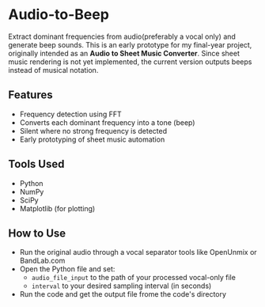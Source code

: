 # Audio-to-Beep
Extract dominant frequencies from audio(preferably a vocal only) and generate beep sounds.
This is an early prototype for my final-year project, originally intended as an **Audio to Sheet Music Converter**. Since sheet music rendering is not yet implemented, the current version outputs beeps instead of musical notation.

## Features
- Frequency detection using FFT
- Converts each dominant frequency into a tone (beep)
- Silent where no strong frequency is detected
- Early prototyping of sheet music automation

## Tools Used
- Python
- NumPy
- SciPy
- Matplotlib (for plotting)

## How to Use
- Run the original audio through a vocal separator tools like OpenUnmix or BandLab.com
- Open the Python file and set:
   - `audio_file_input` to the path of your processed vocal-only file  
   - `interval` to your desired sampling interval (in seconds)
- Run the code and get the output file frome the code's directory
